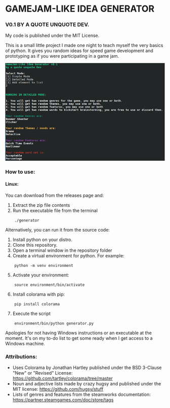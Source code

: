 # GAMEJAM-LIKE IDEA GENERATOR
### V0.1 BY A QUOTE UNQUOTE DEV.
My code is published under the MIT License.

This is a small little project I made one night to teach myself the very basics of python.
It gives you random ideas for speed game development and prototyping as if you were participating
in a game jam.

![Screenshot of the generator function](screenshot.png)


### How to use:
#### Linux:

You can download from the releases page and:
1. Extract the zip file contents
2. Run the executable file from the terminal
```
    ./generator
```
Alternatively, you can run it from the source code:
1. Install python on your distro.
2. Clone this repository.
3. Open a terminal window in the repository folder
4. Create a virtual environment for python. For example:
```
    python -m venv environment
```
5. Activate your environment:
```
    source environment/bin/activate
```
6. Install colorama with pip:
```
    pip install colorama
```  
7. Execute the script
```
    environment/bin/python generator.py
```


Apologies for not having Windows instructions or an executable at the moment.
It's on my to-do list to get some ready when I get access to a Windows machine.

### Attributions:
- Uses Colorama by Jonathan Hartley published under the BSD 3-Clause "New" or "Revised" License: https://github.com/tartley/colorama/tree/master
- Noun and adjective lists made by crazy hugsy and published under the MIT license: https://github.com/hugsy/stuff
- Lists of genres and features from the steamworks documentation: https://partner.steamgames.com/doc/store/tags

